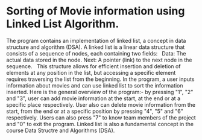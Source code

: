 # Sorting of Movie information using Linked List Algorithm. 
The program contains an implementation of linked list, a concept in data structure and algorithm (DSA). A linked list is a linear data structure that consists of a sequence of nodes, each containing two fields:   
Data: The actual data stored in the node. Next: A pointer (link) to the next node in the sequence.   
This structure allows for efficient insertion and deletion of elements at any position in the list, but accessing a specific element requires traversing the list from the beginning. 
In the program, a user inputs information about movies and can use linked list to sort the information inserted. Here is the general overview of the program:- by pressing "1", "2" and "3", user can add movie information at the start, at the end or at a specific place respectively. User also can delete movie information from the start, from the end or at a specific position by pressing "4", "5" and "6" respectively.  Users can also press "7" to know team members of the project and "0" to exit the program.
Linked list is also a fundamental concept in the course Data Structre and Algorithms (DSA).
